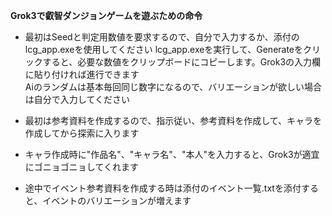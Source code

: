 **Grok3で叡智ダンジョンゲームを遊ぶための命令**
  * 最初はSeedと判定用数値を要求するので、自分で入力するか、添付のlcg_app.exeを使用してください
  lcg_app.exeを実行して、Generateをクリックすると、必要な数値をクリップボードにコピーします。Grok3の入力欄に貼り付ければ進行できます\
  Aiのランダムは基本毎回同じ数字になるので、バリエーションが欲しい場合は自分で入力してください
  
  * 最初は参考資料を作成するので、指示従い、参考資料を作成して、キャラを作成してから探索に入ります
  
  * キャラ作成時に"作品名"、"キャラ名"、"本人"を入力すると、Grok3が適宜にゴニョゴニョしてくれます
  
  * 途中でイベント参考資料を作成する時は添付のイベント一覧.txtを添付すると、イベントのバリエーションが増えます
